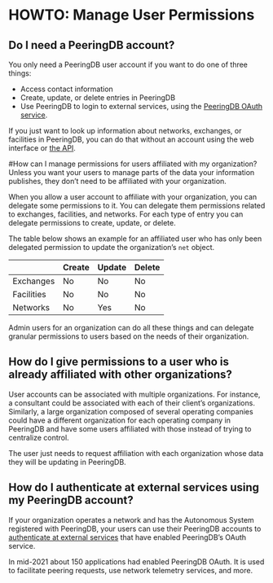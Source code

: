 # HOWTO: Manage User Permissions

## Do I need a PeeringDB account?
You only need a PeeringDB user account if you want to do one of three things:

* Access contact information
* Create, update, or delete entries in PeeringDB
* Use PeeringDB to login to external services, using the [PeeringDB OAuth service](/blog/oauth_users/).

If you just want to look up information about networks, exchanges, or facilities in PeeringDB, you can do that without an account using the web interface or [the API](/api_specs/).

#How can I manage permissions for users affiliated with my organization?
Unless you want your users to manage parts of the data your information publishes, they don’t need to be affiliated with your organization.

When you allow a user account to affiliate with your organization, you can delegate some permissions to it. You can delegate them permissions related to exchanges, facilities, and networks. For each type of entry you can delegate permissions to create, update, or delete. 

The table below shows an example for an affiliated user who has only been delegated permission to update the organization’s `net` object.

|            | Create | Update | Delete |
|------------|--------|--------|--------|
| Exchanges  | No     | No     | No     |
| Facilities | No     | No     | No     |
| Networks   | No     | Yes    | No     |

Admin users for an organization can do all these things and can delegate granular permissions to users based on the needs of their organization.

## How do I give permissions to a user who is already affiliated with other organizations?
User accounts can be associated with multiple organizations. For instance, a consultant could be associated with each of their client’s organizations. Similarly, a large organization composed of several operating companies could have a different organization for each operating company in PeeringDB and have some users affiliated with those instead of trying to centralize control.

The user just needs to request affiliation with each organization whose data they will be updating in PeeringDB.

## How do I authenticate at external services using my PeeringDB account?
If your organization operates a network and has the Autonomous System registered with PeeringDB, your users can use their PeeringDB accounts to [authenticate at external services](/blog/oauth_users/) that have enabled PeeringDB’s OAuth service. 

In mid-2021 about 150 applications had enabled PeeringDB OAuth. It is used to facilitate peering requests, use network telemetry services, and more.
